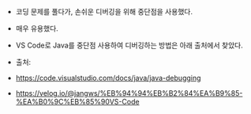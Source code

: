 * 코딩 문제를 풀다가, 손쉬운 디버깅을 위해 중단점을 사용했다.
* 매우 유용했다.
* VS Code로 Java를 중단점 사용하여 디버깅하는 방법은 아래 출처에서 찾았다.

* 출처:
* https://code.visualstudio.com/docs/java/java-debugging
* https://velog.io/@jangws/%EB%94%94%EB%B2%84%EA%B9%85-%EA%B0%9C%EB%85%90VS-Code

